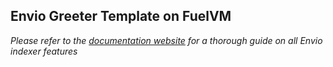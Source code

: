 ## Envio Greeter Template on FuelVM

_Please refer to the [documentation website](https://docs.envio.dev) for a thorough guide on all Envio indexer features_
